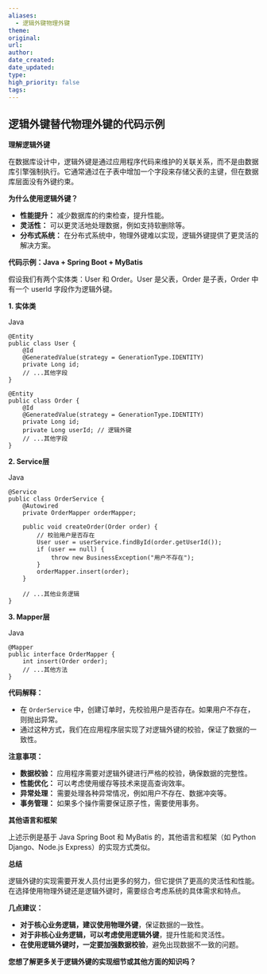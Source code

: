 ```yaml
---
aliases:
  - 逻辑外键物理外键
theme: 
original: 
url: 
author: 
date_created: 
date_updated: 
type: 
high_priority: false
tags:
---
```



## 逻辑外键替代物理外键的代码示例

**理解逻辑外键**

在数据库设计中，逻辑外键是通过应用程序代码来维护的关联关系，而不是由数据库引擎强制执行。它通常通过在子表中增加一个字段来存储父表的主键，但在数据库层面没有外键约束。

**为什么使用逻辑外键？**

- **性能提升：** 减少数据库的约束检查，提升性能。
- **灵活性：** 可以更灵活地处理数据，例如支持软删除等。
- **分布式系统：** 在分布式系统中，物理外键难以实现，逻辑外键提供了更灵活的解决方案。

**代码示例：Java + Spring Boot + MyBatis**

假设我们有两个实体类：User 和 Order。User 是父表，Order 是子表，Order 中有一个 userId 字段作为逻辑外键。

**1. 实体类**

Java

```
@Entity
public class User {
    @Id
    @GeneratedValue(strategy = GenerationType.IDENTITY)
    private Long id;
    // ...其他字段
}

@Entity
public class Order {
    @Id
    @GeneratedValue(strategy = GenerationType.IDENTITY)
    private Long id;
    private Long userId; // 逻辑外键
    // ...其他字段
}
```

**2. Service层**

Java

```
@Service
public class OrderService {
    @Autowired
    private OrderMapper orderMapper;

    public void createOrder(Order order) {
        // 校验用户是否存在
        User user = userService.findById(order.getUserId());
        if (user == null) {
            throw new BusinessException("用户不存在");
        }
        orderMapper.insert(order);
    }

    // ...其他业务逻辑
}
```

**3. Mapper层**

Java

```
@Mapper
public interface OrderMapper {
    int insert(Order order);
    // ...其他方法
}
```

**代码解释：**

- 在 `OrderService` 中，创建订单时，先校验用户是否存在。如果用户不存在，则抛出异常。
- 通过这种方式，我们在应用程序层实现了对逻辑外键的校验，保证了数据的一致性。

**注意事项：**

- **数据校验：** 应用程序需要对逻辑外键进行严格的校验，确保数据的完整性。
- **性能优化：** 可以考虑使用缓存等技术来提高查询效率。
- **异常处理：** 需要处理各种异常情况，例如用户不存在、数据冲突等。
- **事务管理：** 如果多个操作需要保证原子性，需要使用事务。

**其他语言和框架**

上述示例是基于 Java Spring Boot 和 MyBatis 的，其他语言和框架（如 Python Django、Node.js Express）的实现方式类似。

**总结**

逻辑外键的实现需要开发人员付出更多的努力，但它提供了更高的灵活性和性能。在选择使用物理外键还是逻辑外键时，需要综合考虑系统的具体需求和特点。

**几点建议：**

- **对于核心业务逻辑，建议使用物理外键**，保证数据的一致性。
- **对于非核心业务逻辑，可以考虑使用逻辑外键**，提升性能和灵活性。
- **在使用逻辑外键时，一定要加强数据校验**，避免出现数据不一致的问题。

**您想了解更多关于逻辑外键的实现细节或其他方面的知识吗？**